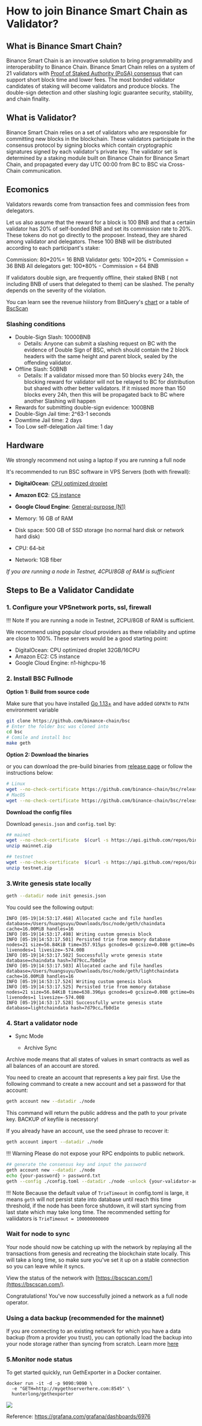# How to join Binance Smart Chain as Validator?

## What is Binance Smart Chain?

Binance Smart Chain is an innovative solution to bring programmability and interoperability to Binance Chain. Binance Smart Chain relies on a system of 21 validators with [Proof of Staked Authority (PoSA) consensus](https://github.com/binance-chain/whitepaper/blob/master/WHITEPAPER.md#consensus-and-validator-quorum) that can support short block time and lower fees. The most bonded validator candidates of staking will become validators and produce blocks. The double-sign detection and other slashing logic guarantee security, stability, and chain finality.

## What is Validator?

Binance Smart Chain relies on a set of validators who are responsible for committing new blocks in the blockchain. These validators participate in the consensus protocol by signing blocks which contain cryptographic signatures signed by each validator's private key.  The validator set is determined by a staking module built on Binance Chain for Binance Smart Chain, and propagated every day UTC 00:00 from BC to BSC via Cross-Chain communication.


## Ecomonics

Validators rewards come from transaction fees and commission fees from delegators.

Let us also assume that the reward for a block is 100 BNB and that a certaiin validator has 20% of self-bonded BNB and set its commission rate to 20%. These tokens do not go directly to the proposer. Instead, they are shared  among validator and delegators.  These 100 BNB will be distributed according to each participant's stake:

Commission: 80*20%= 16 BNB
Validator gets: 100\*20% + Commission = 36 BNB
All delegators get: 100\*80% - Commission = 64 BNB

If validators double sign, are frequently offline, their staked BNB ( not including BNB of users that delegated to them) can be slashed. The penalty depends on the severity of the violation.

You can learn see the revenue hiiistory from BitQuery's [chart](https://explorer.bitquery.io/bsc/miners) or a table of [BscScan](https://bscscan.com/validatorset)

### Slashing conditions

* Double-Sign Slash: 10000BNB
    * Details: Anyone can submit a slashing request on BC with the evidence of Double Sign of BSC, which should contain the 2 block headers with the same height and parent block, sealed by the offending validator.
* Offline Slash: 50BNB
    * Details: If a validator missed more than 50 blocks every 24h, the blocking reward for validator will not be relayed to BC for distribution but shared with other better validators. If it missed more than 150 blocks every 24h, then this will be propagated back to BC where another Slashing will happen
* Rewards for submitting double-sign evidence: 1000BNB
* Double-Sign Jail time: 2^63-1 seconds
* Downtime Jail time: 2 days
* Too Low self-delegation Jail time: 1 day

## Hardware

We strongly recommend not using a laptop if you are running a full node


It's recommended to run BSC software in VPS Servers (both with firewall):

* **DigitalOcean**: [CPU optimized droplet](https://www.digitalocean.com/docs/droplets/resources/choose-plan/)

* **Amazon EC2**: [C5 instance](https://aws.amazon.com/ec2/instance-types/c5/)

* **Google Cloud Engine**: [General-purpose (N1)](https://cloud.google.com/compute/docs/machine-types)


- Memory: 16 GB of RAM

- Disk space: 500 GB of SSD storage (no normal hard disk or network hard disk)

- CPU: 64-bit

-  Network: 1GB fiber


*If you are running a node in Testnet, 4CPU/8GB of RAM is sufficient*


## Steps to Be a Validator Candidate

### 1. Configure your VPSnetwork ports, ssl, firewall

!!! Note
	If you are running a node in Testnet, 2CPU/8GB of RAM is sufficient.

We recommend using popular cloud providers as there reliability and uptime are close to 100%. These servers would be a good starting point:
* DigitalOcean: CPU optimized droplet 32GB/16CPU
* Amazon EC2: C5 instance
* Google Cloud Engine: n1-highcpu-16

### 2. Install BSC Fullnode

**Option 1: Build from source code**

Make sure that you have installed [Go 1.13+](https://golang.org/doc/install) and have added `GOPATH` to `PATH` environment variable

```bash
git clone https://github.com/binance-chain/bsc
# Enter the folder bsc was cloned into
cd bsc
# Comile and install bsc
make geth
```

**Option 2: Download the binaries**

or you can download the pre-build binaries from [release page](https://github.com/binance-chain/bsc/releases/latest) or follow the instructions below:

```bash
# Linux
wget --no-check-certificate https://github.com/binance-chain/bsc/releases/download/v1.0.6/geth_linux
# MacOS
wget --no-check-certificate https://github.com/binance-chain/bsc/releases/download/v1.0.6/geth_mac
```

**Download the config files**

Download `genesis.json` and `config.toml` by:

```bash
## mainet
wget --no-check-certificate  $(curl -s https://api.github.com/repos/binance-chain/bsc/releases/latest |grep browser_ |grep mainnet |cut -d\" -f4)
unzip mainnet.zip

## testnet
wget --no-check-certificate  $(curl -s https://api.github.com/repos/binance-chain/bsc/releases/latest |grep browser_ |grep testnet |cut -d\" -f4)
unzip testnet.zip
```

### 3.Write genesis state locally

```bash
geth --datadir node init genesis.json
```

You could see the following output:

```
INFO [05-19|14:53:17.468] Allocated cache and file handles         database=/Users/huangsuyu/Downloads/bsc/node/geth/chaindata cache=16.00MiB handles=16
INFO [05-19|14:53:17.498] Writing custom genesis block
INFO [05-19|14:53:17.501] Persisted trie from memory database      nodes=21 size=56.84KiB time=357.915µs gcnodes=0 gcsize=0.00B gctime=0s livenodes=1 livesize=-574.00B
INFO [05-19|14:53:17.502] Successfully wrote genesis state         database=chaindata hash=7d79cc…fb0d1e
INFO [05-19|14:53:17.503] Allocated cache and file handles         database=/Users/huangsuyu/Downloads/bsc/node/geth/lightchaindata cache=16.00MiB handles=16
INFO [05-19|14:53:17.524] Writing custom genesis block
INFO [05-19|14:53:17.525] Persisted trie from memory database      nodes=21 size=56.84KiB time=638.396µs gcnodes=0 gcsize=0.00B gctime=0s livenodes=1 livesize=-574.00B
INFO [05-19|14:53:17.528] Successfully wrote genesis state         database=lightchaindata hash=7d79cc…fb0d1e
```


### 4. Start a validator node

* Sync Mode

	* Archive Sync

Archive mode means that all states of values in smart contracts as well as all balances of an account are stored.

You need to create an account that represents a key pair first. Use the following command to create a new account and set a password for that account:
```bash
geth account new --datadir ./node
```

This command will return the public address and the path to your private key. BACKUP of keyfile is necessory!

If you already have an account, use the seed phrase to recover it:

```bash
geth account import --datadir ./node
```

!!! Warning
	Please do not expose your RPC endpoints to public network.

```bash
## generate the consensus key and input the password
geth account new --datadir ./node
echo {your-password} > password.txt
geth --config ./config.toml --datadir ./node -unlock {your-validator-address} --password password.txt  --mine --gcmode archive --allow-insecure-unlock  --pprofaddr 0.0.0.0 --metrics --pprof
```

!!! Note
	Because the default value of `TrieTimeout` in config.toml is large, it means `geth` will not persist state into database until reach this time threshold, if the node has been force shutdown, it will start syncing from last state which may take long time. The recommended setting for valiidators is `TrieTimeout = 100000000000`

### Wait for node to sync

Your node should now be catching up with the network by replaying all the transactions from genesis and recreating the blockchain state locally. This will take a long time, so make sure you've set it up on a stable connection so you can leave while it syncs.

View the status of the network with [https://bscscan.com/](https://bscscan.com/).

Congratulations! You've now successfully joined a network as a full node operator.

### Using a data backup (recommended for the mainnet)

If you are connecting to an existing network for which you have a data backup (from a provider you trust), you can optionally load the backup into your node storage rather than syncing from scratch. Learn more [here](snapshot.md)


### 5.Monitor node status

To get started quickly, run GethExporter in a Docker container.

```
docker run -it -d -p 9090:9090 \
  -e "GETH=http://mygethserverhere.com:8545" \
  hunterlong/gethexporter
```

![](https://grafana.com/api/dashboards/6976/images/4471/image)

Reference: <https://grafana.com/grafana/dashboards/6976>